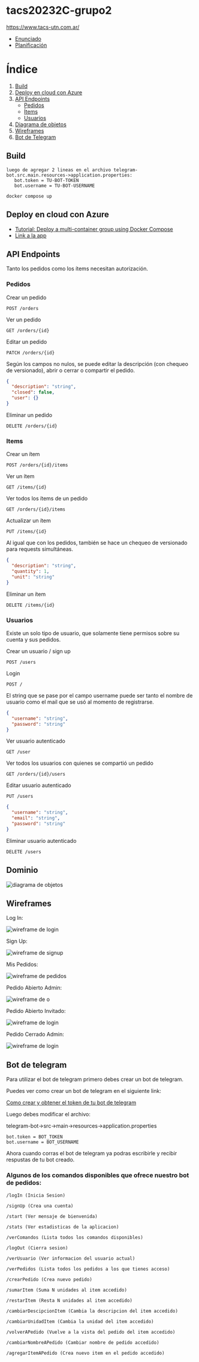 # tacs20232C-grupo2

https://www.tacs-utn.com.ar/
- [Enunciado](https://docs.google.com/document/d/e/2PACX-1vTyCHMPW35IZ2Y-71h1ctMu-Qnf-_A-nDz5uzkm8hOz1xjK01sK6484KS_FuxTGIypyH1Idu5rYbdW1/pub)
- [Planificación](https://docs.google.com/spreadsheets/d/e/2PACX-1vQ5gLUsqSFvnfBfS-eIZmV1CALo9rSC1DcXo6sCcThIILlxLVuIYLbIeHpfmcCAMaFHsrWLHPTGlKjQ/pubhtml?gid=0&single=true)

# Índice

1. [Build](#build)
2. [Deploy en cloud con Azure](#deploy-en-cloud-con-azure)
3. [API Endpoints](#api-endpoints)
   - [Pedidos](#pedidos)
   - [Ítems](#items)
   - [Usuarios](#usuarios)
4. [Diagrama de objetos](#dominio)
5. [Wireframes](#wireframes)
6. [Bot de Telegram](#bot-de-telegram)

## Build

```
luego de agregar 2 lineas en el archivo telegram-bot.src.main.resources->application.properties:
   bot.token = TU-BOT-TOKEN
   bot.username = TU-BOT-USERNAME
   
docker compose up
```

## Deploy en cloud con Azure

- [Tutorial: Deploy a multi-container group using Docker Compose](https://learn.microsoft.com/en-us/azure/container-instances/tutorial-docker-compose)
- [Link a la app](http://20.124.62.23:80)

## API Endpoints

Tanto los pedidos como los ítems necesitan autorización.

### Pedidos

Crear un pedido

```http request
POST /orders
```

Ver un pedido

```http request
GET /orders/{id}
```

Editar un pedido

```http request
PATCH /orders/{id}
```
Según los campos no nulos, se puede editar la descripción 
(con chequeo de versionado), abrir o cerrar 
o compartir el pedido.

```json
{
  "description": "string",
  "closed": false,
  "user": {}
}
```

Eliminar un pedido

```http request
DELETE /orders/{id}
```

### Items

Crear un ítem

```http request
POST /orders/{id}/items
```

Ver un ítem

```http request
GET /items/{id}
```

Ver todos los ítems de un pedido

```http request
GET /orders/{id}/items
```

Actualizar un ítem

```http request
PUT /items/{id}
```

Al igual que con los pedidos, también se hace un chequeo de versionado
para requests simultáneas.

```json
{
  "description": "string",
  "quantity": 1,
  "unit": "string"
}
```

Eliminar un ítem

```http request
DELETE /items/{id}
```

### Usuarios

Existe un solo tipo de usuario, que solamente tiene permisos sobre su
cuenta y sus pedidos.

Crear un usuario / sign up

```http request
POST /users
```

Login

```http request
POST /
```

El string que se pase por el campo username puede ser tanto el nombre de
usuario como el mail que se usó al momento de registrarse.

```json
{
  "username": "string",
  "password": "string"
}
```

Ver usuario autenticado

```http request
GET /user
```

Ver todos los usuarios con quienes se compartió un pedido

```http request
GET /orders/{id}/users
```

Editar usuario autenticado

```http request
PUT /users
```

```json
{
  "username": "string",
  "email": "string",
  "password": "string"
}
```

Eliminar usuario autenticado

```http request
DELETE /users
```

## Dominio
![diagrama de objetos](/diagramas/objetos.jpg)

## Wireframes
Log In:

![wireframe de login](/diagramas/wireframes/iniciar_sesion.jpg)

Sign Up:

![wireframe de signup](/diagramas/wireframes/crear_usuario.jpg)

Mis Pedidos:

![wireframe de pedidos](/diagramas/wireframes/pedidos.jpg)

Pedido Abierto Admin:

![wireframe de o](/diagramas/wireframes/pedido_admin.jpg)

Pedido Abierto Invitado:

![wireframe de login](/diagramas/wireframes/pedido_no_admin.jpg)

Pedido Cerrado Admin:

![wireframe de login](/diagramas/wireframes/pedido_cerrado_admin.jpg)

## Bot de telegram

Para utilizar el bot de telegram primero debes crear un bot de telegram.

Puedes ver como crear un bot de telegram en el siguiente link:

[Como crear y obtener el token de tu bot de telegram](https://core.telegram.org/bots/tutorial#obtain-your-bot-token)

Luego debes modificar el archivo:

telegram-bot->src->main->resources->application.properties

```properties
bot.token = BOT_TOKEN
bot.username = BOT_USERNAME
```

Ahora cuando corras el bot de telegram ya podras escribirle y recibir respustas de tu bot creado.

### Algunos de los comandos disponibles que ofrece nuestro bot de pedidos:
```
/logIn (Inicia Sesion)

/signUp (Crea una cuenta)

/start (Ver mensaje de bienvenida)

/stats (Ver estadisticas de la aplicacion)

/verComandos (Lista todos los comandos disponibles)

/logOut (Cierra sesion)

/verUsuario (Ver informacion del usuario actual)

/verPedidos (Lista todos los pedidos a los que tienes acceso)

/crearPedido (Crea nuevo pedido)

/sumarItem (Suma N unidades al item accedido)

/restarItem (Resta N unidades al item accedido)

/cambiarDescipcionItem (Cambia la descripcion del item accedido)

/cambiarUnidadItem (Cambia la unidad del item accedido)

/volverAPedido (Vuelve a la vista del pedido del item accedido)

/cambiarNombreAPedido (Cambiar nombre de pedido accedido)

/agregarItemAPedido (Crea nuevo item en el pedido accedido)
```